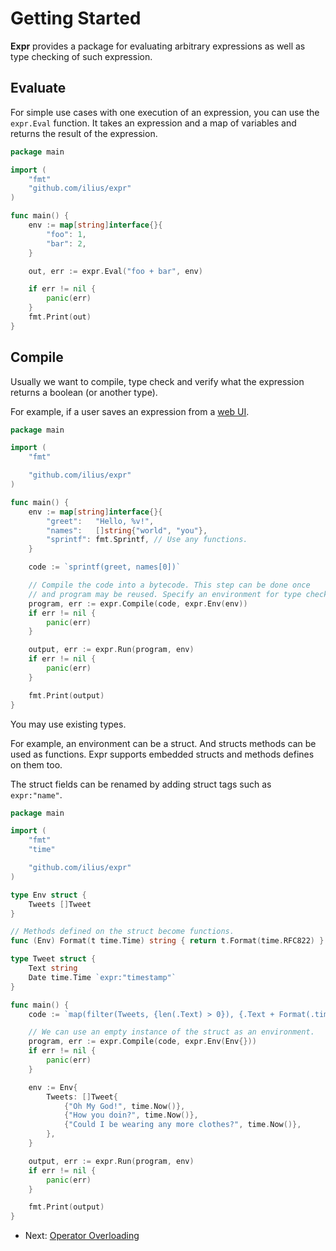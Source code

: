 # Getting Started

**Expr** provides a package for evaluating arbitrary expressions as well as type
checking of such expression.

## Evaluate

For simple use cases with one execution of an expression, you can use the 
`expr.Eval` function. It takes an expression and a map of variables and returns
the result of the expression.

```go
package main

import (
	"fmt"
	"github.com/ilius/expr"
)

func main() {
	env := map[string]interface{}{
		"foo": 1,
		"bar": 2,
	}

	out, err := expr.Eval("foo + bar", env)

	if err != nil {
		panic(err)
	}
	fmt.Print(out)
}
```

## Compile

Usually we want to compile, type check and verify what the expression returns a 
boolean (or another type). 

For example, if a user saves an expression from a
[web UI](https://antonmedv.github.io/expr/).

```go
package main

import (
	"fmt"

	"github.com/ilius/expr"
)

func main() {
	env := map[string]interface{}{
		"greet":   "Hello, %v!",
		"names":   []string{"world", "you"},
		"sprintf": fmt.Sprintf, // Use any functions.
	}

	code := `sprintf(greet, names[0])`

	// Compile the code into a bytecode. This step can be done once 
	// and program may be reused. Specify an environment for type check.
	program, err := expr.Compile(code, expr.Env(env))
	if err != nil {
		panic(err)
	}

	output, err := expr.Run(program, env)
	if err != nil {
		panic(err)
	}

	fmt.Print(output)
}
```

You may use existing types. 

For example, an environment can be a struct. And structs methods can be used as
functions. Expr supports embedded structs and methods defines on them too.

The struct fields can be renamed by adding struct tags such as `expr:"name"`.

```go
package main

import (
	"fmt"
	"time"

	"github.com/ilius/expr"
)

type Env struct {
	Tweets []Tweet
}

// Methods defined on the struct become functions.
func (Env) Format(t time.Time) string { return t.Format(time.RFC822) }

type Tweet struct {
	Text string
	Date time.Time `expr:"timestamp"`
}

func main() {
	code := `map(filter(Tweets, {len(.Text) > 0}), {.Text + Format(.timestamp)})`

	// We can use an empty instance of the struct as an environment.
	program, err := expr.Compile(code, expr.Env(Env{}))
	if err != nil {
		panic(err)
	}

	env := Env{
		Tweets: []Tweet{
			{"Oh My God!", time.Now()}, 
			{"How you doin?", time.Now()}, 
			{"Could I be wearing any more clothes?", time.Now()},
		},
	}

	output, err := expr.Run(program, env)
	if err != nil {
		panic(err)
	}

	fmt.Print(output)
}
```

* Next: [Operator Overloading](Operator-Overloading.md)
